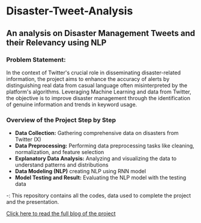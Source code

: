 # Disaster-Tweet-Analysis
## An analysis on Disaster Management Tweets and their Relevancy using NLP

### Problem Statement:
In the context of Twitter's crucial role in disseminating disaster-related information, the project aims to enhance the accuracy of alerts by distinguishing real data from casual language often misinterpreted by the platform's algorithms. Leveraging Machine Learning and data from Twitter, the objective is to improve disaster management through the identification of genuine information and trends in keyword usage.

### Overview of the Project Step by Step
* **Data Collection:** Gathering comprehensive data on disasters from Twitter (X)
* **Data Preprocessing:** Performing data preprocessing tasks like cleaning, normalization, and feature selection
* **Explanatory Data Analysis:** Analyzing and visualizing the data to understand patterns and distributions
* **Data Modeling (NLP)** creating NLP using RNN model
* **Model Testing and Result:** Evaluating the NLP model with the testing data





-: This repository contains all the codes, data used to complete the project and the presentation.


[Click here to read the full blog of the project](https://medium.com/@cbhagwat_26146/an-analysis-on-disaster-management-tweets-and-their-relevancy-065a9d53f440)
